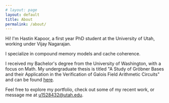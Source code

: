 ```yaml
---
# layout: page
layout: default
title: About
permalink: /about/
---
```


Hi! I'm Hastin Kapoor, a first year PhD student at the University of Utah, working under Vijay Nagarajan. <br>

I specialize in compound memory models and cache coherence. <br>

I received my Bachelor's degree from the University of Washington, with a focus on Math.
My undergraduate thesis is titled "A Study of Gröbner Bases and their Application in the Verification
of Galois Field Arithmetic Circuits" and can be found [here](https://digital.lib.washington.edu/server/api/core/bitstreams/0e02f02d-9cff-4ba0-a8fe-5ac13d9e288e/content). <br>

Feel free to explore my portfolio, check out some of my recent work, or message me at u1528432@utah.edu. <br>
